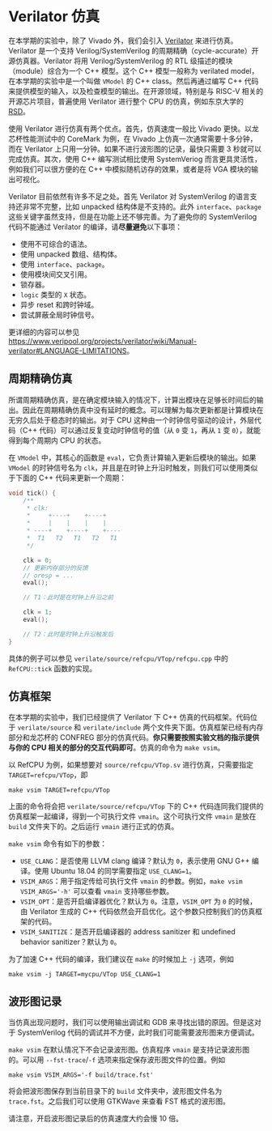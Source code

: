 # Verilator 仿真

在本学期的实验中，除了 Vivado 外，我们会引入 [Verilator](https://www.veripool.org/wiki/verilator) 来进行仿真。Verilator 是一个支持 Verilog/SystemVerilog 的周期精确（cycle-accurate）开源仿真器。Verilator 将用 Verilog/SystemVerilog 的 RTL 级描述的模块（module）综合为一个 C++ 模型。这个 C++ 模型一般称为 verilated model，在本学期的实验中是一个叫做 `VModel` 的 C++ class。然后再通过编写 C++ 代码来提供模型的输入，以及检查模型的输出。在开源领域，特别是与 RISC-V 相关的开源芯片项目，普遍使用 Verilator 进行整个 CPU 的仿真，例如东京大学的 [RSD](https://github.com/rsd-devel/rsd)。

使用 Verilator 进行仿真有两个优点。首先，仿真速度一般比 Vivado 更快。以龙芯杯性能测试中的 CoreMark 为例，在 Vivado 上仿真一次通常需要十多分钟，而在 Verilator 上只用一分钟。如果不进行波形图的记录，最快只需要 3 秒就可以完成仿真。其次，使用 C++ 编写测试相比使用 SystemVeriog 而言更具灵活性，例如我们可以很方便的在 C++ 中模拟随机访存的效果，或者是将 VGA 模块的输出可视化。

Verilator 目前依然有许多不足之处。首先 Verilator 对 SystemVerilog 的语言支持还非常不完整，比如 unpacked 结构体是不支持的。此外 `interface`、`package` 这些关键字虽然支持，但是在功能上还不够完善。为了避免你的 SystemVerilog 代码不能通过 Verilator 的编译，请**尽量避免**以下事项：

* 使用不可综合的语法。
* 使用 unpacked 数组、结构体。
* 使用 `interface`、`package`。
* 使用模块间交叉引用。
* 锁存器。
* `logic` 类型的 `X` 状态。
* 异步 reset 和跨时钟域。
* 尝试屏蔽全局时钟信号。

更详细的内容可以参见 <https://www.veripool.org/projects/verilator/wiki/Manual-verilator#LANGUAGE-LIMITATIONS>。

## 周期精确仿真

所谓周期精确仿真，是在确定模块输入的情况下，计算出模块在足够长时间后的输出。因此在周期精确仿真中没有延时的概念。可以理解为每次更新都是计算模块在无穷久后处于稳态时的输出。对于 CPU 这种由一个时钟信号驱动的设计，外层代码（C++ 代码）可以通过反复变动时钟信号的值（从 `0` 变 `1`，再从 `1` 变 `0`），就能得到每个周期内 CPU 的状态。

在 `VModel` 中，其核心的函数是 `eval`，它负责计算输入更新后模块的输出。如果 `VModel` 的时钟信号名为 `clk`，并且是在时钟上升沿时触发，则我们可以使用类似于下面的 C++ 代码来更新一个周期：

```c++
void tick() {
    /**
     * clk:
     *     +----+    +----+
     *     |    |    |    |
     * ----+    +----+    +----
     *  T1   T2   T1   T2   T1
     */

    clk = 0;
    // 更新内存部分的反馈
    // oresp = ...
    eval();

    // T1：此时是在时钟上升沿之前

    clk = 1;
    eval();

    // T2：此时是时钟上升沿触发后
}
```

具体的例子可以参见 `verilate/source/refcpu/VTop/refcpu.cpp` 中的 `RefCPU::tick` 函数的实现。

## 仿真框架

在本学期的实验中，我们已经提供了 Verilator 下 C++ 仿真的代码框架。代码位于 `verilate/source` 和 `verilate/include` 两个文件夹下面。仿真框架已经有内存部分和龙芯杯的 CONFREG 部分的仿真代码。**你只需要按照实验文档的指示提供与你的 CPU 相关的部分的交互代码即可**。仿真的命令为 `make vsim`。

以 RefCPU 为例，如果想要对 `source/refcpu/VTop.sv` 进行仿真，只需要指定 `TARGET=refcpu/VTop`，即

```shell
make vsim TARGET=refcpu/VTop
```

上面的命令将会把 `verilate/source/refcpu/VTop` 下的 C++ 代码连同我们提供的仿真框架一起编译，得到一个可执行文件 `vmain`。这个可执行文件 `vmain` 是放在 `build` 文件夹下的。之后运行 `vmain` 进行正式的仿真。

`make vsim` 命令有如下的参数：

* `USE_CLANG`：是否使用 LLVM clang 编译？默认为 `0`，表示使用 GNU G++ 编译。使用 Ubuntu 18.04 的同学需要指定 `USE_CLANG=1`。
* `VSIM_ARGS`：用于指定传给可执行文件 `vmain` 的参数。例如，`make vsim VSIM_ARGS='-h'` 可以查看 `vmain` 支持哪些参数。
* `VSIM_OPT`：是否开启编译器优化？默认为 `0`。注意，`VSIM_OPT` 为 `0` 的时候，由 Verilator 生成的 C++ 代码依然会开启优化。这个参数只控制我们的仿真框架的代码。
* `VSIM_SANITIZE`：是否开启编译器的 address sanitizer 和 undefined behavior sanitizer？默认为 `0`。

为了加速 C++ 代码的编译，我们建议在 `make` 的时候加上 `-j` 选项，例如

```shell
make vsim -j TARGET=mycpu/VTop USE_CLANG=1
```

## 波形图记录

当仿真出现问题时，我们可以使用输出调试和 GDB 来寻找出错的原因。但是这对于 SystemVerilog 代码的调试并不方便，此时我们可能需要波形图来方便调试。

`make vsim` 在默认情况下不会记录波形图。仿真程序 `vmain` 是支持记录波形图的。可以用 `--fst-trace`/`-f` 选项来指定保存波形图文件的位置。例如

```shell
make vsim VSIM_ARGS='-f build/trace.fst'
```

将会把波形图保存到当前目录下的 `build` 文件夹中，波形图文件名为 `trace.fst`。之后我们可以使用 GTKWave 来查看 FST 格式的波形图。

请注意，开启波形图记录后的仿真速度大约会慢 10 倍。
